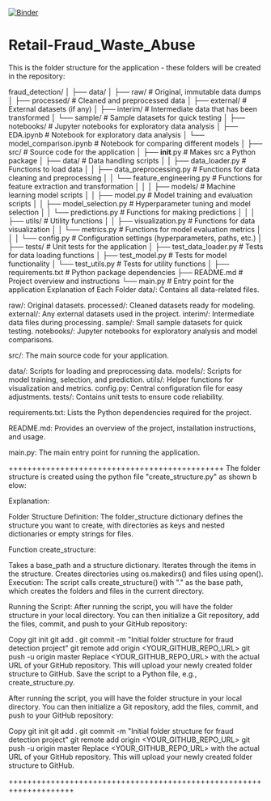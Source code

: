 [![Binder](https://mybinder.org/badge_logo.svg)](https://mybinder.org/v2/gh/ramani2002/Retail-Fraud_Waste_Abuse/master)


# Retail-Fraud_Waste_Abuse

This  is the folder structure for the application - these folders will be created in the repository:

fraud_detection/
│
├── data/
│   ├── raw/                # Original, immutable data dumps
│   ├── processed/          # Cleaned and preprocessed data
│   ├── external/           # External datasets (if any)
│   ├── interim/            # Intermediate data that has been transformed
│   └── sample/             # Sample datasets for quick testing
│
├── notebooks/              # Jupyter notebooks for exploratory data analysis
│   ├── EDA.ipynb           # Notebook for exploratory data analysis
│   └── model_comparison.ipynb # Notebook for comparing different models
│
├── src/                    # Source code for the application
│   ├── __init__.py         # Makes src a Python package
│   ├── data/               # Data handling scripts
│   │   ├── data_loader.py  # Functions to load data
│   │   ├── data_preprocessing.py # Functions for data cleaning and preprocessing
│   │   └── feature_engineering.py # Functions for feature extraction and transformation
│   │
│   ├── models/             # Machine learning model scripts
│   │   ├── model.py        # Model training and evaluation scripts
│   │   ├── model_selection.py # Hyperparameter tuning and model selection
│   │   └── predictions.py   # Functions for making predictions
│   │
│   ├── utils/              # Utility functions
│   │   ├── visualization.py # Functions for data visualization
│   │   └── metrics.py      # Functions for model evaluation metrics
│   │
│   └── config.py           # Configuration settings (hyperparameters, paths, etc.)
│
├── tests/                  # Unit tests for the application
│   ├── test_data_loader.py  # Tests for data loading functions
│   ├── test_model.py        # Tests for model functionality
│   └── test_utils.py        # Tests for utility functions
│
├── requirements.txt         # Python package dependencies
├── README.md                # Project overview and instructions
└── main.py                 # Entry point for the application
Explanation of Each Folder
data/: Contains all data-related files.

raw/: Original datasets.
processed/: Cleaned datasets ready for modeling.
external/: Any external datasets used in the project.
interim/: Intermediate data files during processing.
sample/: Small sample datasets for quick testing.
notebooks/: Jupyter notebooks for exploratory analysis and model comparisons.

src/: The main source code for your application.

data/: Scripts for loading and preprocessing data.
models/: Scripts for model training, selection, and prediction.
utils/: Helper functions for visualization and metrics.
config.py: Central configuration file for easy adjustments.
tests/: Contains unit tests to ensure code reliability.

requirements.txt: Lists the Python dependencies required for the project.

README.md: Provides an overview of the project, installation instructions, and usage.

main.py: The main entry point for running the application.

++++++++++++++++++++++++++++++++++++++++++++++
The folder structure is created using the python file "create_structure.py" as shown b elow:

Explanation:

Folder Structure Definition: The folder_structure dictionary defines the structure you want to create, with directories as keys and nested dictionaries or empty strings for files.

Function create_structure:

Takes a base_path and a structure dictionary.
Iterates through the items in the structure.
Creates directories using os.makedirs() and files using open().
Execution: The script calls create_structure() with "." as the base path, which creates the folders and files in the current directory.

Running the Script:
After running the script, you will have the folder structure in your local directory. You can then initialize a Git repository, add the files, commit, and push to your GitHub repository:

Copy
git init
git add .
git commit -m "Initial folder structure for fraud detection project"
git remote add origin <YOUR_GITHUB_REPO_URL>
git push -u origin master
Replace <YOUR_GITHUB_REPO_URL> with the actual URL of your GitHub repository. This will upload your newly created folder structure to GitHub.
Save the script to a Python file, e.g., create_structure.py.

After running the script, you will have the folder structure in your local directory. You can then initialize a Git repository, add the files, commit, and push to your GitHub repository:

Copy
git init
git add .
git commit -m "Initial folder structure for fraud detection project"
git remote add origin <YOUR_GITHUB_REPO_URL>
git push -u origin master
Replace <YOUR_GITHUB_REPO_URL> with the actual URL of your GitHub repository. This will upload your newly created folder structure to GitHub.

++++++++++++++++++++++++++++++++++++++++++++++++++++++++++++++++++++

